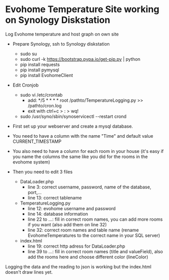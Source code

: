 # Evohome Temperature Site working on Synology Diskstation
Log Evohome temperature and host graph on own site


  - Prepare Synology, ssh to Synology diskstation
      - sudo su
      - sudo curl -k https://bootstrap.pypa.io/get-pip.py | python
      - pip install requests
      - pip install pymysql
      - pip install EvohomeClient
  - Edit Cronjob
      - sudo vi /etc/crontab
        - add: */5 * * * * root    /pathto/TemperatureLogging.py >> /pathto/cron.log
        - exit with ctrl+c > : > wq!
      - sudo /usr/syno/sbin/synoservicectl --restart crond


  - First set up your webserver and create a mysql database.
  - You need to have a column with the name "Time" and default value CURRENT_TIMESTAMP
  - You also need to have a column for each room in your house (it's easy if you name the columns the same like you did for the rooms in the evohome system)
  
  - Then you need to edit 3 files
    - DataLoader.php
      - line 3: correct username, password, name of the database, port,...
      - line 13: correct tablename
    - TemperatureLogging.py
      - line 12: evohome username and password
      - line 14: database information
      - line 22 to ...: fill in correct room names, you can add more rooms if you want (also add them on line 32)
      - line 32: correct room names and table name (rename EvohomeTemperatures to the correct name in your SQL server)
    - index.html
      - line 19: correct http adress for DataLoader.php
      - line 39 to ...: fill in correct room names (title and valueField), also add the rooms here and choose different color (lineColor)


Logging the data and the reading to json is working but the index.html doesn't draw lines yet.
